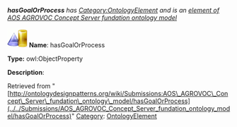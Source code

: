 ___hasGoalOrProcess__ has [Category:OntologyElement](../../Category/OntologyElement "Category:OntologyElement") and is an [element of](../../Property/ElementOf "Property:ElementOf") [AOS AGROVOC Concept Server fundation ontology model](../../Submissions/AOS_AGROVOC_Concept_Server_fundation_ontology_model "Submissions:AOS AGROVOC Concept Server fundation ontology model")_


  




[![ObjectProperty](../../images/thumb/c/c3/ObjectProperty.gif/45px-ObjectProperty.gif)](../../Image/ObjectProperty.gif "ObjectProperty")
__Name__: hasGoalOrProcess 


__Type:__ owl:ObjectProperty 


__Description__: 





Retrieved from "[http://ontologydesignpatterns.org/wiki/Submissions:AOS\_AGROVOC\_Concept\_Server\_fundation\_ontology\_model/hasGoalOrProcess](../../Submissions/AOS_AGROVOC_Concept_Server_fundation_ontology_model/hasGoalOrProcess)"
 [Category](http://ontologydesignpatterns.org/wiki/Special:Categories "Special:Categories"): [OntologyElement](../../Category/OntologyElement "Category:OntologyElement")